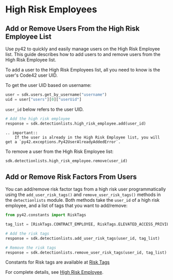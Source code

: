 # High Risk Employees

## Add or Remove Users From the High Risk Employee List

Use py42 to quickly and easily manage users on the High Risk Employee list. This guide describes how to add users to and
remove users from the High Risk Employee list.

To add a user to the High Risk Employees list, all you need to know is the user's Code42 user UID.

To get the user UID based on username:

```python
user = sdk.users.get_by_username("username")
uid = user["users"][0]["userUid"]
```

`user_id` below refers to the user UID.

```python
# Add the high risk employee
response = sdk.detectionlists.high_risk_employee.add(user_id)
```

```{eval-rst}
.. important::
    If the user is already in the High Risk Employee list, you will get a `py42.exceptions.Py42UserAlreadyAddedError`.

```

To remove a user from the High Risk Employee list:
```python
sdk.detectionlists.high_risk_employee.remove(user_id)
```

## Add or Remove Risk Factors From Users

You can add/remove risk factor tags from a high risk user programmatically using the `add_user_risk_tags()` and
`remove_user_risk_tags()` methods in the `detectionlists` module. Both methods take the `user_id` of a high risk employee, and a list of tags that
you want to add/remove:

```python
from py42.constants import RiskTags

tag_list = [RiskTags.CONTRACT_EMPLOYEE, RiskTags.ELEVATED_ACCESS_PRIVILEGES]

# Add the risk tags
response = sdk.detectionlists.add_user_risk_tags(user_id, tag_list)

# Remove the risk tags
response = sdk.detectionlists.remove_user_risk_tags(user_id, tag_list)
```

Constants for Risk tags are available at [Risk Tags](../methoddocs/constants.html#py42.constants.RiskTags)

For complete details, see
 [High Risk Employee](../methoddocs/detectionlists.html#high-risk-employee).
